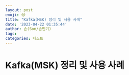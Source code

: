 ```yaml
---
layout: post
emoji: 😒
title: "Kafka(MSK) 정리 및 사용 사례"
date: '2023-04-22 01:35:44'
author: 손(Son/손민기)
tags: 
categories: 테스트
---
```

# Kafka(MSK) 정리 및 사용 사례

